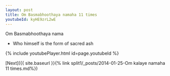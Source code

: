 ```yaml
---
layout: post
title: Om Basmabhoothaya namaha 11 times
youtubeId: kyHE9zrL2wE
---
```

 
 
Om Basmabhoothaya nama 
 
 -  Who himself is the form of sacred ash 
 
  
 
  
 
 
 
 
 
 


{% include youtubePlayer.html id=page.youtubeId %}
 
[Next]({{ site.baseurl }}{% link  split1/_posts/2014-01-25-Om kalaye namaha 11 times.md%})
 
